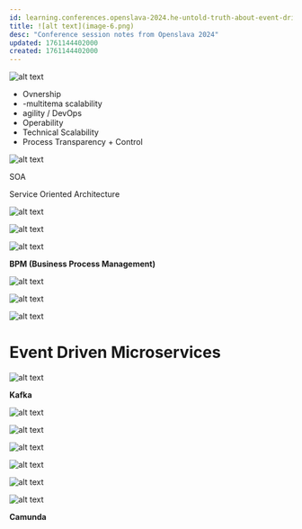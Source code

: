 ```yaml
---
id: learning.conferences.openslava-2024.he-untold-truth-about-event-driven-overkill
title: ![alt text](image-6.png)
desc: "Conference session notes from Openslava 2024"
updated: 1761144402000
created: 1761144402000
---
```


![alt text](image-6.png)

- Ovnership
- -multitema scalability
- agility / DevOps
- Operability
- Technical Scalability
- Process Transparency + Control

![alt text](image-7.png)

SOA

Service Oriented Architecture

![alt text](image-8.png)

![alt text](image-9.png)

![alt text](image-10.png)

**BPM (Business Process Management)**

![alt text](image-11.png)

![alt text](image-12.png)

![alt text](image-13.png)

# Event Driven Microservices

![alt text](image-14.png)

**Kafka**

![alt text](image-15.png)

![alt text](image-16.png)

![alt text](image-17.png)

![alt text](image-18.png)

![alt text](image-19.png)

![alt text](image-20.png)

**Camunda**